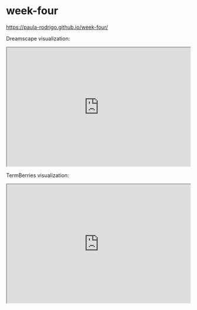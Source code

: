# week-four
https://paula-rodrigo.github.io/week-four/

Dreamscape visualization:
<iframe style='width: 499px; height: 323px;' src='https://voyant-tools.org/tool/DreamScape/?corpus=ea1868d7f1fbece8f0f5538c23a3128e'></iframe>

TermBerries visualization:
<iframe style='width: 499px; height: 323px;' src='https://voyant-tools.org/tool/TermsBerry/?corpus=ea1868d7f1fbece8f0f5538c23a3128e'></iframe>
